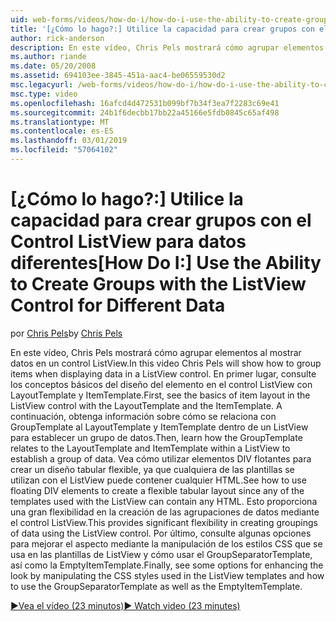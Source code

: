 ```yaml
---
uid: web-forms/videos/how-do-i/how-do-i-use-the-ability-to-create-groups-with-the-listview-control-for-different-data
title: '[¿Cómo lo hago?:] Utilice la capacidad para crear grupos con el Control ListView para datos diferentes | Microsoft Docs'
author: rick-anderson
description: En este vídeo, Chris Pels mostrará cómo agrupar elementos al mostrar datos en un control ListView. En primer lugar, consulte los conceptos básicos del diseño del elemento en el control ListView fuente...
ms.author: riande
ms.date: 05/20/2008
ms.assetid: 694103ee-3845-451a-aac4-be06559530d2
msc.legacyurl: /web-forms/videos/how-do-i/how-do-i-use-the-ability-to-create-groups-with-the-listview-control-for-different-data
msc.type: video
ms.openlocfilehash: 16afcd4d472531b099bf7b34f3ea7f2283c69e41
ms.sourcegitcommit: 24b1f6decbb17bb22a45166e5fdb0845c65af498
ms.translationtype: MT
ms.contentlocale: es-ES
ms.lasthandoff: 03/01/2019
ms.locfileid: "57064102"
---
```

<a name="how-do-i-use-the-ability-to-create-groups-with-the-listview-control-for-different-data"></a><span data-ttu-id="1f8ea-104">[¿Cómo lo hago?:] Utilice la capacidad para crear grupos con el Control ListView para datos diferentes</span><span class="sxs-lookup"><span data-stu-id="1f8ea-104">[How Do I:] Use the Ability to Create Groups with the ListView Control for Different Data</span></span>
====================
<span data-ttu-id="1f8ea-105">por [Chris Pels](https://twitter.com/chrispels)</span><span class="sxs-lookup"><span data-stu-id="1f8ea-105">by [Chris Pels](https://twitter.com/chrispels)</span></span>

<span data-ttu-id="1f8ea-106">En este vídeo, Chris Pels mostrará cómo agrupar elementos al mostrar datos en un control ListView.</span><span class="sxs-lookup"><span data-stu-id="1f8ea-106">In this video Chris Pels will show how to group items when displaying data in a ListView control.</span></span> <span data-ttu-id="1f8ea-107">En primer lugar, consulte los conceptos básicos del diseño del elemento en el control ListView con LayoutTemplate y ItemTemplate.</span><span class="sxs-lookup"><span data-stu-id="1f8ea-107">First, see the basics of item layout in the ListView control with the LayoutTemplate and the ItemTemplate.</span></span> <span data-ttu-id="1f8ea-108">A continuación, obtenga información sobre cómo se relaciona con GroupTemplate al LayoutTemplate y ItemTemplate dentro de un ListView para establecer un grupo de datos.</span><span class="sxs-lookup"><span data-stu-id="1f8ea-108">Then, learn how the GroupTemplate relates to the LayoutTemplate and ItemTemplate within a ListView to establish a group of data.</span></span> <span data-ttu-id="1f8ea-109">Vea cómo utilizar elementos DIV flotantes para crear un diseño tabular flexible, ya que cualquiera de las plantillas se utilizan con el ListView puede contener cualquier HTML.</span><span class="sxs-lookup"><span data-stu-id="1f8ea-109">See how to use floating DIV elements to create a flexible tabular layout since any of the templates used with the ListView can contain any HTML.</span></span> <span data-ttu-id="1f8ea-110">Esto proporciona una gran flexibilidad en la creación de las agrupaciones de datos mediante el control ListView.</span><span class="sxs-lookup"><span data-stu-id="1f8ea-110">This provides significant flexibility in creating groupings of data using the ListView control.</span></span> <span data-ttu-id="1f8ea-111">Por último, consulte algunas opciones para mejorar el aspecto mediante la manipulación de los estilos CSS que se usa en las plantillas de ListView y cómo usar el GroupSeparatorTemplate, así como la EmptyItemTemplate.</span><span class="sxs-lookup"><span data-stu-id="1f8ea-111">Finally, see some options for enhancing the look by manipulating the CSS styles used in the ListView templates and how to use the GroupSeparatorTemplate as well as the EmptyItemTemplate.</span></span>

[<span data-ttu-id="1f8ea-112">&#9654;Vea el vídeo (23 minutos)</span><span class="sxs-lookup"><span data-stu-id="1f8ea-112">&#9654; Watch video (23 minutes)</span></span>](https://channel9.msdn.com/Blogs/ASP-NET-Site-Videos/how-do-i-use-the-ability-to-create-groups-with-the-listview-control-for-different-data)
